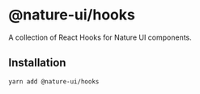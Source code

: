 # @nature-ui/hooks

A collection of React Hooks for Nature UI components.

## Installation

```sh
yarn add @nature-ui/hooks
```
